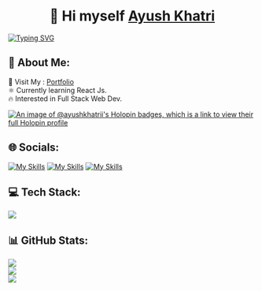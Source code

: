 <h1 align="center">👋 Hi myself <a href="https://www.instagram.com/ayush,khatrii/" target="_blank"> Ayush Khatri </a></h1>
<a href="https://git.io/typing-svg"><img src="https://readme-typing-svg.herokuapp.com?font=Fira+Code&pause=1000&width=435&lines=Web+Developer+%E2%99%A5%EF%B8%8F" alt="Typing SVG" /></a>

## 💫 About Me:
🚀 Visit My : [Portfolio](https://ayushkhatri.vercel.app)<br>⚛️ Currently learning React Js.<br>🔥 Interested in Full Stack Web Dev.<br>

[![An image of @ayushkhatrii's Holopin badges, which is a link to view their full Holopin profile](https://holopin.me/ayushkhatrii)](https://holopin.io/@ayushkhatrii)

## 🌐 Socials:

[![My Skills](https://skillicons.dev/icons?i=instagram)](https://instagram.com/ayush.khatrii)
[![My Skills](https://skillicons.dev/icons?i=linkedin)](https://linkedin.com/in/ayushkhatrii/)
[![My Skills](https://skillicons.dev/icons?i=twitter)](https://twitter.com/khatri_ayush15)
  

## 💻 Tech Stack:


  <img src="https://skillicons.dev/icons?i=js,html,css,express,tailwind,vscode,react,git,github" />

## 📊 GitHub Stats:
![](https://github-readme-stats.vercel.app/api?username=ayush-khatrii&theme=dark&hide_border=false&include_all_commits=false&count_private=false)<br/>
![](https://github-readme-streak-stats.herokuapp.com/?user=ayush-khatrii&theme=dark&hide_border=false)<br/>
![](https://github-readme-stats.vercel.app/api/top-langs/?username=ayush-khatrii&theme=dark&hide_border=false&include_all_commits=false&count_private=false&layout=compact)


